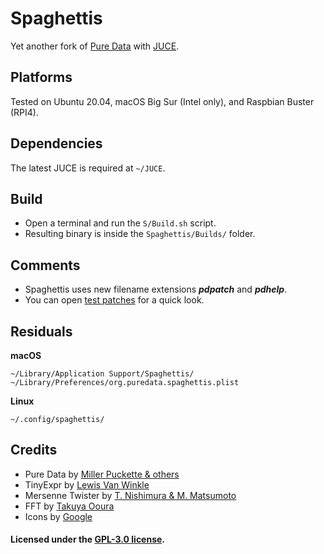 
# Spaghettis

Yet another fork of [Pure Data](http://msp.ucsd.edu/) with [JUCE](https://github.com/juce-framework/JUCE).

## Platforms

Tested on Ubuntu 20.04, macOS Big Sur (Intel only), and Raspbian Buster (RPI4).
        
## Dependencies

The latest JUCE is required at `~/JUCE`.

## Build

- Open a terminal and run the `S/Build.sh` script.
- Resulting binary is inside the `Spaghettis/Builds/` folder.

## Comments

- Spaghettis uses new filename extensions ***pdpatch*** and ***pdhelp***.
- You can open [test patches](https://github.com/nicolasdanet/S/tree/master/Spaghettis/Modules/T/stuff) for a quick look.

## Residuals

**macOS**

    ~/Library/Application Support/Spaghettis/
    ~/Library/Preferences/org.puredata.spaghettis.plist

**Linux**

    ~/.config/spaghettis/

## Credits

- Pure Data by [Miller Puckette & others](http://msp.ucsd.edu/Software/pd-README.txt)
- TinyExpr by [Lewis Van Winkle](https://github.com/codeplea/tinyexpr)
- Mersenne Twister by [T. Nishimura & M. Matsumoto](http://www.math.sci.hiroshima-u.ac.jp/~m-mat)
- FFT by [Takuya Ooura](http://www.kurims.kyoto-u.ac.jp/~ooura/fft.html)
- Icons by [Google](https://github.com/google/material-design-icons)

#### Licensed  under the [GPL-3.0 license](https://opensource.org/licenses/GPL-3.0).
